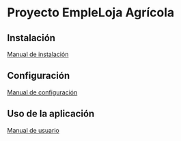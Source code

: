 # Proyecto EmpleLoja Agrícola

## Instalación
[Manual de instalación](https://github.com/hernanes338/EmpleLoja_Agricola/blob/master/materials/manuals/Manual%20de%20Instalacion.pdf)

## Configuración
[Manual de configuración](https://github.com/hernanes338/EmpleLoja_Agricola/blob/master/materials/manuals/Manual%20de%20Configuracion%20y%20Administracion.pdf)

## Uso de la aplicación
[Manual de usuario](https://github.com/hernanes338/EmpleLoja_Agricola/blob/master/materials/manuals/Manual%20de%20Usuario.pdf)